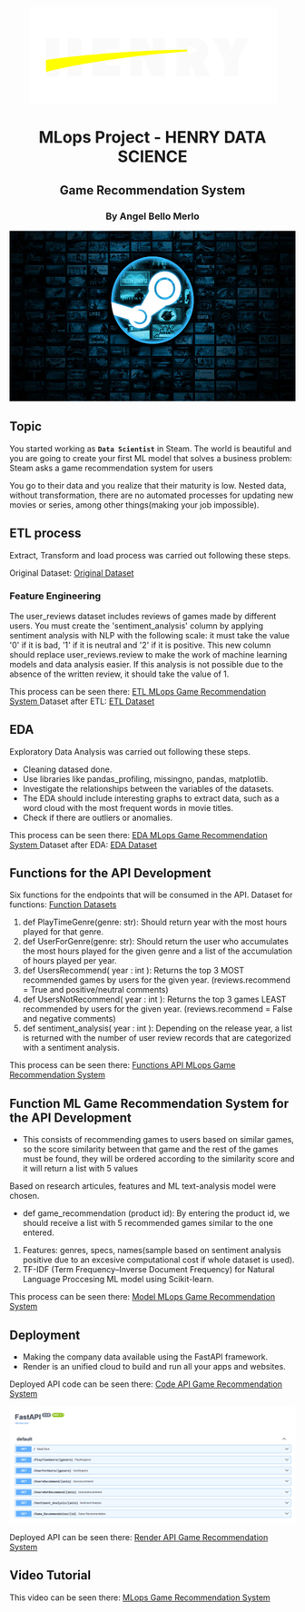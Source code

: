 <p align=center><img src="src/logo-henry.png"><p>

# <h1 align=center> MLops Project - HENRY DATA SCIENCE <h/>

## <h2 align=center> Game Recommendation System <h/>

### <h3 align=center> By Angel Bello Merlo <h/>

<p align="center">
<img src="src/steam.jpg"  height=300>
</p>

## Topic

You started working as **`Data Scientist`** in Steam. The world is beautiful and you are going to create your first ML model that solves a business problem: Steam asks a game recommendation system for users

You go to their data and you realize that their maturity is low. Nested data, without transformation, there are no automated processes for updating new movies or series, among other things(making your job impossible).

## ETL process

Extract, Transform and load process was carried out following these steps.

Original Dataset:
[Original Dataset ](https://github.com/Abyzou1995/PI1_ML_PT07/tree/main/Dataset/Original_Dataset)

### Feature Engineering

The user_reviews dataset includes reviews of games made by different users. You must create the 'sentiment_analysis' column by applying sentiment analysis with NLP with the following scale: it must take the value '0' if it is bad, '1' if it is neutral and '2' if it is positive. This new column should replace user_reviews.review to make the work of machine learning models and data analysis easier. If this analysis is not possible due to the absence of the written review, it should take the value of 1.

This process can be seen there:
[ETL MLops Game Recommendation System ](https://github.com/Abyzou1995/PI1_ML_PT07/blob/main/ETL_Sentiment.ipynb)
Dataset after ETL:
[ETL Dataset ](https://github.com/Abyzou1995/PI1_ML_PT07/tree/main/Dataset/Function_Dataset)

## EDA

Exploratory Data Analysis was carried out following these steps.

- Cleaning datased done.
- Use libraries like pandas_profiling, missingno, pandas, matplotlib.
- Investigate the relationships between the variables of the datasets.
- The EDA should include interesting graphs to extract data, such as a word cloud with the most frequent words in movie titles.
- Check if there are outliers or anomalies.
 

This process can be seen there:
[EDA MLops Game Recommendation System ](https://github.com/Abyzou1995/PI1_ML_PT07/blob/main/EDA_MLops.ipynb)
Dataset after EDA:
[EDA Dataset ](https://github.com/Abyzou1995/PI1_ML_PT07/tree/main/Dataset/Function_Dataset)

## Functions for the API Development

Six functions for the endpoints that will be consumed in the API.
Dataset for functions:
[Function Datasets](https://github.com/Abyzou1995/PI1_ML_PT07/tree/main/Dataset/Function_Dataset)

1. def PlayTimeGenre(genre: str): Should return year with the most hours played for that genre.
2. def UserForGenre(genre: str): Should return the user who accumulates the most hours played for the given genre and a list of the accumulation of hours played per year.
3. def UsersRecommend( year : int ): Returns the top 3 MOST recommended games by users for the given year. (reviews.recommend = True and positive/neutral comments)
4. def UsersNotRecommend( year : int ): Returns the top 3 games LEAST recommended by users for the given year. (reviews.recommend = False and negative comments)
5. def sentiment_analysis( year : int ): Depending on the release year, a list is returned with the number of user review records that are categorized with a sentiment analysis.


This process can be seen there:
[Functions API MLops Game Recommendation System ](https://github.com/Abyzou1995/PI1_ML_PT07/blob/main/Funciones.ipynb)

## Function ML Game Recommendation System for the API Development

- This consists of recommending games to users based on similar games, so the score similarity between that game and the rest of the games must be found, they will be ordered according to the similarity score and it will return a list with 5 values

Based on research articules, features and ML text-analysis model were chosen.

- def game_recommendation (product id): By entering the product id, we should receive a list with 5 recommended games similar to the one entered.

1. Features: genres, specs, names(sample based on sentiment analysis positive due to an excesive computational cost if whole dataset is used).
2. TF-IDF (Term Frequency–Inverse Document Frequency) for Natural Language Proccesing ML model using Scikit-learn.



This process can be seen there:
[Model MLops Game Recommendation System ](https://github.com/Abyzou1995/PI1_ML_PT07/blob/main/ML.ipynb)

## Deployment

- Making the company data available using the FastAPI framework.
- Render is an unified cloud to build and run all your apps and websites.

Deployed API code can be seen there:
[Code API Game Recommendation System ](https://github.com/Abyzou1995/PI1_ML_PT07/blob/main/main.py)

<p align=center><img src="src/Render.png"><p>

Deployed API can be seen there:
[Render API Game Recommendation System ](https://pi1-ml-pt07.onrender.com/docs)

## Video Tutorial

This video can be seen there:
[MLops Game Recommendation System ](https://www.youtube.com/watch?v=PI3IZoQVrig)
